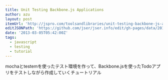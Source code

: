 ```yaml
---
title: Unit Testing Backbone.js Applications
author: azu
layout: post
itemUrl: 'http://jspro.com/toolsandlibraries/unit-testing-backbone-js-applications/'
editJSONPath: 'https://github.com/jser/jser.info/edit/gh-pages/data/2013/03/index.json'
date: '2013-03-05T05:42:00Z'
tags:
  - javascript
  - testing
  - tutorial
---
```

mochaとtestemを使ったテスト環境を作って、Backbone.jsを使ったTodoアプリをテストしながら作成していくチュートリアル
